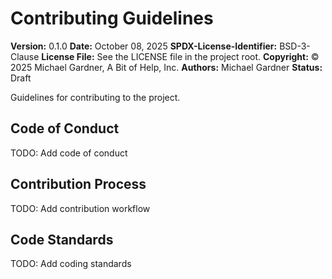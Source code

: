 # Contributing Guidelines

**Version:** 0.1.0
**Date:** October 08, 2025
**SPDX-License-Identifier:** BSD-3-Clause
**License File:** See the LICENSE file in the project root.
**Copyright:** © 2025 Michael Gardner, A Bit of Help, Inc.
**Authors:** Michael Gardner
**Status:** Draft

Guidelines for contributing to the project.

## Code of Conduct

TODO: Add code of conduct

## Contribution Process

TODO: Add contribution workflow

## Code Standards

TODO: Add coding standards
